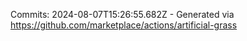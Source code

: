 Commits: 2024-08-07T15:26:55.682Z - Generated via https://github.com/marketplace/actions/artificial-grass
<br>
